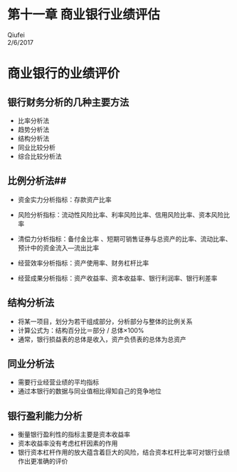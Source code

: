 # 第十一章  商业银行业绩评估
Qiufei  
2/6/2017  



# 商业银行的业绩评价 #

## 银行财务分析的几种主要方法 ##

* 比率分析法
* 趋势分析法
* 结构分析法
* 同业比较分析
* 综合比较分析法

## 比例分析法##

* 资金实力分析指标：存款资产比率

* 风险分析指标：流动性风险比率、利率风险比率、信用风险比率、资本风险比率

* 清偿力分析指标：备付金比率 、短期可销售证券与总资产的比率、流动比率、预计中的资金流入—流出比率

* 经营效率分析指标：资产使用率、财务杠杆比率

* 经营成果分析指标：资产收益率、资本收益率、银行利润率、银行利差率 

## 结构分析法 ##

* 将某一项目，划分为若干组成部分，分析部分与整体的比例关系
* 计算公式为：结构百分比＝部分 / 总体×100%
* 通常，银行损益表的总体是收入，资产负债表的总体为总资产

## 同业分析法 ##

* 需要行业经营业绩的平均指标
* 通过本银行的数据与同业值相比得知自己的竞争地位

## 银行盈利能力分析 ##

* 衡量银行盈利性的指标主要是资本收益率
* 资本收益率没有考虑杠杆因素的作用
* 银行资本杠杆作用的放大蕴含着巨大的风险，结合资本杠杆比率可对银行业绩作出更准确的评价



